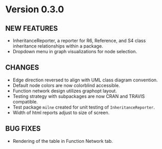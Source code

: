 # Version 0.3.0

## NEW FEATURES
* InheritanceReporter, a reporter for R6, Reference, and S4 class inheritance relationships within a package.
* Dropdown menu in graph visualizations for node selection.

## CHANGES
* Edge direction reversed to align with UML class diagram convention. 
* Default node colors are now colorblind accessible. 
* Function network design utilizes graphopt layout.
* Testing strategy with subpackages are now CRAN and TRAVIS compatible. 
* Test package `milne` created for unit testing of `InheritanceReporter`.
* Width of html reports adjust to size of screen. 

## BUG FIXES
* Rendering of the table in Function Network tab. 

<!--- Start of NEWS.md --->

